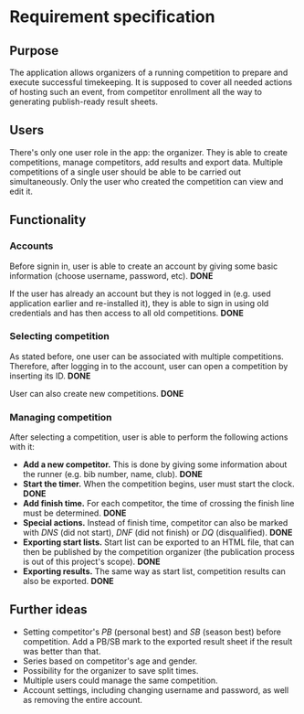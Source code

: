 # Requirement specification

## Purpose
The application allows organizers of a running competition to prepare and execute successful timekeeping.
It is supposed to cover all needed actions of hosting such an event, from competitor enrollment all the way to 
generating publish-ready result sheets.

## Users

There's only one user role in the app: the organizer. They is able to create competitions, manage competitors, add results and export data. Multiple competitions of a single user should be able to be carried out simultaneously. Only the user who created the competition can view and edit it.

## Functionality

### Accounts

Before signin in, user is able to create an account by giving some basic information (choose username, password, etc). **DONE**

If the user has already an account but they is not logged in (e.g. used application earlier and re-installed it), they is able to sign in using old credentials and has then access to all old competitions. **DONE**

### Selecting competition

As stated before, one user can be associated with multiple competitions. Therefore, after logging in to the account, user can open a competition by inserting its ID. **DONE**

User can also create new competitions. **DONE**

### Managing competition

After selecting a competition, user is able to perform the following actions with it:

* **Add a new competitor.** This is done by giving some information about the runner (e.g. bib number, name, club). **DONE**
* **Start the timer.** When the competition begins, user must start the clock. **DONE**
* **Add finish time.** For each competitor, the time of crossing the finish line must be determined. **DONE**
* **Special actions.** Instead of finish time, competitor can also be marked with *DNS* (did not start), *DNF* (did not finish) or *DQ* (disqualified). **DONE**
* **Exporting start lists.** Start list can be exported to an HTML file, that can then be published by the competition organizer (the publication process is out of this project's scope). **DONE**
* **Exporting results.** The same way as start list, competition results can also be exported. **DONE**

## Further ideas

* Setting competitor's *PB* (personal best) and *SB* (season best) before competition. Add a PB/SB mark to the exported result sheet if the result was better than that.
* Series based on competitor's age and gender.
* Possibility for the organizer to save split times.
* Multiple users could manage the same competition.
* Account settings, including changing username and password, as well as removing the entire account.
